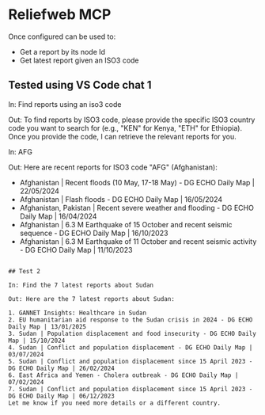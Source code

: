 # Reliefweb MCP

Once configured can be used to:

- Get a report by its node Id
- Get latest report given an ISO3 code

## Tested using VS Code chat 1

In: Find reports using an iso3 code

Out: To find reports by ISO3 code, please provide the specific ISO3 country code you want to search for (e.g., "KEN" for Kenya, "ETH" for Ethiopia). Once you provide the code, I can retrieve the relevant reports for you.

In: AFG

Out: Here are recent reports for ISO3 code "AFG" (Afghanistan):

- Afghanistan | Recent floods (10 May, 17-18 May) - DG ECHO Daily Map | 22/05/2024
- Afghanistan | Flash floods - DG ECHO Daily Map | 16/05/2024
- Afghanistan, Pakistan | Recent severe weather and flooding - DG ECHO Daily Map | 16/04/2024
- Afghanistan | 6.3 M Earthquake of 15 October and recent seismic sequence - DG ECHO Daily Map | 16/10/2023
- Afghanistan | 6.3 M Earthquake of 11 October and recent seismic activity - DG ECHO Daily Map | 11/10/2023
```

## Test 2

In: Find the 7 latest reports about Sudan

Out: Here are the 7 latest reports about Sudan:

1. GANNET Insights: Healthcare in Sudan
2. EU humanitarian aid response to the Sudan crisis in 2024 - DG ECHO Daily Map | 13/01/2025
3. Sudan | Population displacement and food insecurity - DG ECHO Daily Map | 15/10/2024
4. Sudan | Conflict and population displacement - DG ECHO Daily Map | 03/07/2024
5. Sudan | Conflict and population displacement since 15 April 2023 - DG ECHO Daily Map | 26/02/2024
6. East Africa and Yemen - Cholera outbreak - DG ECHO Daily Map | 07/02/2024
7. Sudan | Conflict and population displacement since 15 April 2023 - DG ECHO Daily Map | 06/12/2023
Let me know if you need more details or a different country.
